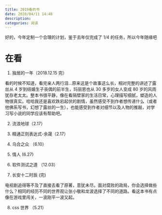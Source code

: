 ```yaml
---
title: 2019看的书
date: 2020/04/11 14:48
description:
categories: 阅读
---
```


好的，今年定制一个合理的计划，鉴于去年仅完成了 1/4 的任务，所以今年随缘吧

# 在看

1. 独居的一年（2018.12.15 完）

看的时候不知道，看完亲人两行泪...原来这是个故事这么长，相对完整的讲述了露丝从 4 岁到结婚生子丧偶的前半生，玛丽恩也从 30 多岁的女人变成 80 岁的风雨犹存老太太。整本书很平静，像在看隔壁家的生活日常，心理描写细腻，塑造的人物很真实。哈哈我还是喜欢跌宕起伏的剧情，虽然感受不到作者想传递什么（或者他佛系写书，幻想了露丝的一生），也能感受到作者对细节以及人物的推敲，对学习写小说的同学应该有帮助吧。

2. 流浪地球（2.17）

3. 精通正则表达式-余晟（2.17）

4. 乌合之众 （6.10）

5. 情人 (6.27)

6. 软件测试之道 （12.03）

7. 长安十二时辰 (完)

电视剧追得等不及了直接去看了原著，意犹未尽。面对腐败的政局，你会选择做些什么？相同的经历不同的世界观让张小敬和龙波选择了不同的道路。看这本书有点像在游戏里闯关，一波刚平一波又起。

8. css 世界 （5.21）
